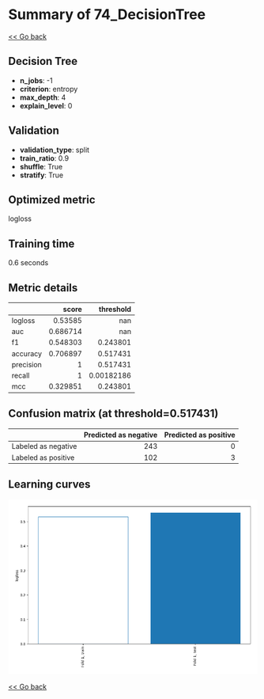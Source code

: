 # Summary of 74_DecisionTree

[<< Go back](../README.md)


## Decision Tree
- **n_jobs**: -1
- **criterion**: entropy
- **max_depth**: 4
- **explain_level**: 0

## Validation
 - **validation_type**: split
 - **train_ratio**: 0.9
 - **shuffle**: True
 - **stratify**: True

## Optimized metric
logloss

## Training time

0.6 seconds

## Metric details
|           |    score |    threshold |
|:----------|---------:|-------------:|
| logloss   | 0.53585  | nan          |
| auc       | 0.686714 | nan          |
| f1        | 0.548303 |   0.243801   |
| accuracy  | 0.706897 |   0.517431   |
| precision | 1        |   0.517431   |
| recall    | 1        |   0.00182186 |
| mcc       | 0.329851 |   0.243801   |


## Confusion matrix (at threshold=0.517431)
|                     |   Predicted as negative |   Predicted as positive |
|:--------------------|------------------------:|------------------------:|
| Labeled as negative |                     243 |                       0 |
| Labeled as positive |                     102 |                       3 |

## Learning curves
![Learning curves](learning_curves.png)

[<< Go back](../README.md)
